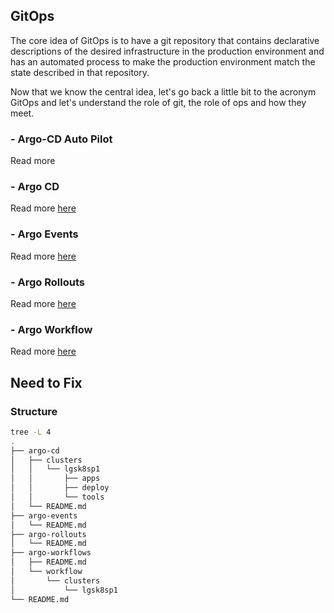 ## GitOps

The core idea of GitOps is to have a git repository that contains declarative descriptions of the desired infrastructure in the production environment and has an automated process to make the production environment match the state described in that repository.

Now that we know the central idea, let's go back a little bit to the acronym GitOps and let's understand the role of git, the role of ops and how they meet.

### - Argo-CD Auto Pilot

Read more

### - Argo CD

Read more [here](./argo-cd/README.md)

### - Argo Events

Read more [here](./argo-events/README.md)

### - Argo Rollouts

Read more [here](./argo-rollouts/README.md)

### - Argo Workflow

Read more [here](./argo-workflows/README.md)

## Need to Fix

### Structure

````bash
tree -L 4
.
├── argo-cd
│   ├── clusters
│   │   └── lgsk8sp1
│   │       ├── apps
│   │       ├── deploy
│   │       └── tools
│   └── README.md
├── argo-events
│   └── README.md
├── argo-rollouts
│   └── README.md
├── argo-workflows
│   ├── README.md
│   └── workflow
│       └── clusters
│           └── lgsk8sp1
└── README.md
````
